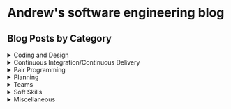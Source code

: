 # Andrew's software engineering blog

## Blog Posts by Category

<details>
  <summary>Coding and Design</summary>
<ul>
  <li><a href="https://amcneil36.github.io/blogs/when-is-it-appropriate-to-refactor-previously-existing-code">When is it appropriate to refactor previously existing code?</a></li>
  <li><a href="https://amcneil36.github.io/blogs/how-much-up-upfront-design-should-be-done-before-coding">How much upfront design should be done before coding?</a></li>
  <li><a href="https://amcneil36.github.io/blogs/to-what-extent-should-we-consider-future-potential-use-cases-when-doing-design">To what extent should we consider future potential use cases when doing design?</a></li>
  <li><a href="https://amcneil36.github.io/blogs/object-graph-construction-recommendations">Object Graph Construction Recommendations</a></li>
  <li><a href="https://amcneil36.github.io/blogs/test-driven-development-recommendations">Test-Driven-Development Recommendations</a></li>
  <li><a href="https://amcneil36.github.io/blogs/code-documentation-recommendations">Code Documentation Recommendations</a></li>
  <li><a href="https://amcneil36.github.io/blogs/additional-coding-recommendations">Additional Coding Recommendations</a></li>
</ul>
</details>

<details>
  <summary>Continuous Integration/Continuous Delivery</summary>
<ul>
  <li><a href="https://amcneil36.github.io/blogs/version-control-branching-strategy-recommendations">Version Control Branching Strategy Recommendations</a></li>
  <li><a href="https://amcneil36.github.io/blogs/local-and-ci-server-build-recommendations">Local and Ci-Server Build Recommendations</a></li>
  <li><a href="https://amcneil36.github.io/blogs/monorepos">Monorepos</a></li>
</ul>
</details>

<details>
  <summary>Pair Programming</summary>
<ul>
  <li><a href="https://amcneil36.github.io/blogs/pair-programming-is-it-worth-it">Pair Programming: is it worth it?</a></li>
  <li><a href="https://amcneil36.github.io/blogs/maximizing-the-return-on-investment-of-pair-programming">Maximizing the return on investment of pair programming</a></li>
</ul>
</details>

<details>
  <summary>Planning</summary>
<ul>
  <li><a href="https://amcneil36.github.io/blogs/horizontal-vs-vertical-slicing">Horizontal vs Vertical Slicing</a></li>
  <li><a href="https://amcneil36.github.io/blogs/prioritization">Prioritization</a></li>
  <li><a href="https://amcneil36.github.io/blogs/release-planning">Release Planning</a></li>
  <li><a href="https://amcneil36.github.io/blogs/sprint-planning">Sprint Planning</a></li>
</ul>
</details>

<details>
  <summary>Teams</summary>  
<ul>
  <li><a href="https://amcneil36.github.io/blogs/feature-teams-vs-component-teams-which-one-is-better">Feature teams vs component teams-which one is better?</a></li>
  <li><a href="https://amcneil36.github.io/blogs/when-should-a-component-team-be-used">When should a component team be used?</a></li>
  <li><a href="https://amcneil36.github.io/blogs/to-what-extent-should-team-members-generalize-or-specialize">To what extent should team members generalize or specialize?</a></li>  
</ul>
</details>

<details>
  <summary>Soft Skills</summary>  
<ul>
  <li><a href="https://amcneil36.github.io/blogs/professionalism">Professionalism</a></li>
  <li><a href="https://amcneil36.github.io/blogs/social-skills">Social Skills</a></li>
  <li><a href="https://amcneil36.github.io/blogs/how-to-prepare-for-and-give-presentations">How to prepare for and give presentations</a></li>
</ul>
</details>

<details>
  <summary>Miscellaneous</summary>  
<ul>
  <li><a href="https://amcneil36.github.io/blogs/ab-testing">A/B testing</a></li>
  <li><a href="https://amcneil36.github.io/blogs/defect-management-recommendations">Defect Management Recommendations</a></li>
  <li><a href="https://amcneil36.github.io/blogs/technical-debt-recommendations">Technical Debt Recommendations</a></li>
  <li><a href="https://amcneil36.github.io/blogs/scrum-vs-kanban-when-to-use-which">Scrum vs Kanban: When to use which?</a></li>
  <li><a href="https://amcneil36.github.io/blogs/additional-scrum-recommendations">Additional Scrum Recommendations</a></li>
  <li><a href="https://amcneil36.github.io/blogs/completed-reading-list-and-recommended-readings">Completed Reading List and Recommended Readings</a></li>
</ul>
</details>
